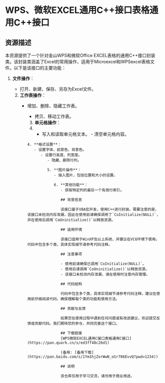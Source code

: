 # WPS、微软EXCEL通用C++接口表格通用C++接口

## 资源描述

本资源提供了一个针对金山WPS和微软Office EXCEL表格的通用C++接口封装类。该封装类涵盖了Excel的常用操作，适用于Microexcel和WPSexcel表格文件。以下是该接口的主要功能：

1. **文件操作**：
   - 打开、新建、保存、另存为Excel文件。

   2. **工作表操作**：
      - 增加、删除、隐藏工作表。
         - 拷贝、移动工作表。

         3. **单元格操作**：
         4.    - 写入和读取单元格文本。
            - 清空单元格内容。

            4. **格式设置**：
               - 设置字体、前景色、背景色。
                  - 设置行高度、列宽度。
                     - 隐藏、删除行列。

                     5. **图片操作**：
                        - 插入图片，包括位置和大小的设置。

                        6. **其他功能**：
                           - 获取特定列的最后一个有效行索引。

                           ## 背景信息

                           该接口基于VBA宏开发，使用C++进行封装。需要注意的是，该接口未检测内存泄漏，因此在使用前请确保调用了`CoInitialize(NULL)`，并在使用后调用`CoUninitialize()`以释放资源。

                           ## 适用环境

                           该接口适用于WinXP及以上系统，并建议在VC6环境下使用。代码中包含多个类，具体实现细节请参考代码注释。

                           ## 注意事项

                           - 使用前请确保已调用`CoInitialize(NULL)`。
                           - 使用后请调用`CoUninitialize()`以释放资源。
                           - 该接口未检测内存泄漏，请在使用时注意内存管理。

                           ## 代码结构

                           代码中包含多个类，具体实现细节请参考代码注释。建议在使用前仔细阅读代码，确保理解每个类的功能和使用方法。

                           ## 贡献与反馈

                           如果您在使用过程中遇到任何问题或有改进建议，欢迎提交反馈或贡献代码。我们期待您的参与，共同完善这个接口。

                           ## 下载链接
                           [WPS微软EXCEL通用C接口表格通用C接口](https://pan.quark.cn/s/ed3ff48c26d1) 

                           (备用: [备用下载](https://pan.baidu.com/s/1Ym1hjZorWwN_oSr786EvvQ?pwd=1234))

                           ## 说明

                           该仓库仅用于学习交流，请勿用于商业用途。
